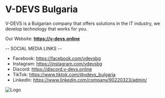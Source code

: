 
# V-DEVS Bulgaria

V-DEVS is a Bulgarian company that offers solutions in the IT industry, we develop technology that works for you.

Our Website: **https://v-devs.online**


-- SOCIAL MEDIA LINKS --

* Facebook: https://facebook.com/vdevsbg
* Instagram: https://instagram.com/vdevsbg
* Discord: https://discord.v-devs.online
* TikTok: https://www.tiktok.com/@vdevs_bulgaria
* LinkedIn: https://www.linkedin.com/company/90220323/admin/

![Logo](https://www.v-devs.online/assets/img/logo.png)

